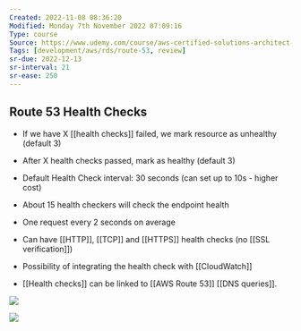 ```yaml
---
Created: 2022-11-08 08:36:20
Modified: Monday 7th November 2022 07:09:16
Type: course
Source: https://www.udemy.com/course/aws-certified-solutions-architect-associate-saa-c01/?xref=E0Aed11STH4LPUQvCz0GJFABTmM=
Tags: [development/aws/rds/route-53, review]
sr-due: 2022-12-13
sr-interval: 21
sr-ease: 250
---
```


## Route 53 Health Checks

- If we have X [[health checks]] failed, we mark resource as unhealthy (default 3)
- After X health checks passed, mark as healthy (default 3)
- Default Health Check interval: 30 seconds (can set up to 10s - higher cost)
- About 15 health checkers will check the endpoint health
- One request every 2 seconds on average
- Can have [[HTTP]], [[TCP]] and [[HTTPS]] health checks (no [[SSL verification]])
- Possibility of integrating the health check with [[CloudWatch]]

- [[Health checks]] can be linked to [[AWS Route 53]] [[DNS queries]].

![](2019-12-30-10-28-13.png)

![](2019-12-30-10-29-14.png)
